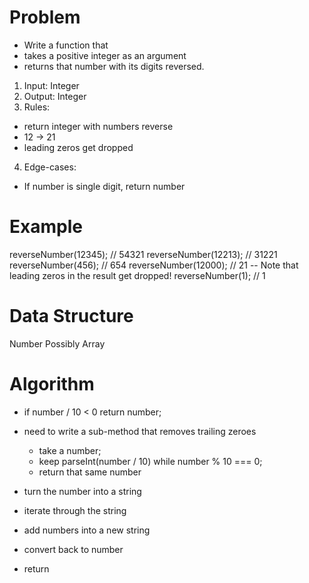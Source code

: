 # Problem

- Write a function that 
- takes a positive integer as an argument
- returns that number with its digits reversed.

1. Input: Integer
2. Output: Integer 
3. Rules:
  - return integer with numbers reverse 
  - 12 -> 21 
  - leading zeros get dropped 
4. Edge-cases:
  - If number is single digit, return number 

# Example

reverseNumber(12345);    // 54321
reverseNumber(12213);    // 31221
reverseNumber(456);      // 654
reverseNumber(12000);    // 21 -- Note that leading zeros in the result get dropped!
reverseNumber(1);        // 1

# Data Structure

Number 
Possibly Array

# Algorithm

- if number / 10 < 0 return number;

- need to write a sub-method that removes trailing zeroes 
  - take a number; 
  - keep parseInt(number / 10) while number % 10 === 0;
  - return that same number

- turn the number into a string 
- iterate through the string 
- add numbers into a new string
- convert back to number 
- return 
